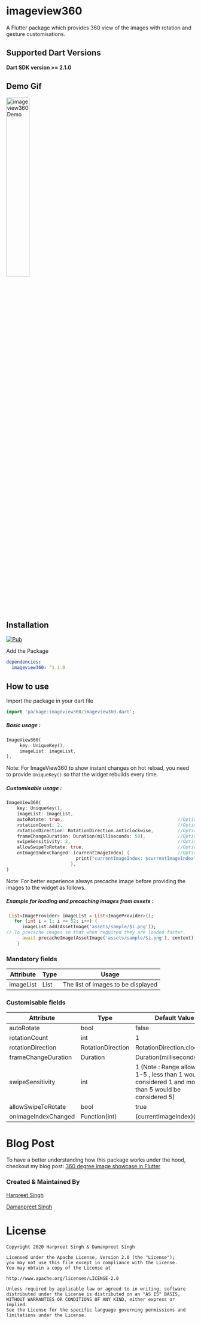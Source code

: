 # imageview360

 A Flutter package which provides 360 view of the images with rotation and gesture customisations.


## Supported Dart Versions
**Dart SDK version >= 2.1.0**

## Demo Gif
<img src="https://raw.githubusercontent.com/hd-motion/flutter_imageview_360/master/example/demo/imageview360.gif" height="35%" width="35%"  alt="imageview360 Demo"/>

## Installation
[![Pub](https://img.shields.io/badge/pub-1.1.0-blue)](https://pub.dev/packages/imageview360)

Add the Package
```yaml
dependencies:
  imageview360: ^1.1.0
```
## How to use

Import the package in your dart file

```dart
import 'package:imageview360/imageview360.dart';

```

##### Basic usage :

```dart
ImageView360(
     key: UniqueKey(),
     imageList: imageList,
),
```

Note: For ImageView360 to show instant changes on hot reload, you need to provide `UniqueKey()` so that the widget rebuilds every time.

##### Customisable usage :
```dart
ImageView360(
    key: UniqueKey(),                                           
    imageList: imageList,                                       
    autoRotate: true,                                           //Optional
    rotationCount: 2,                                           //Optional
    rotationDirection: RotationDirection.anticlockwise,         //Optional
    frameChangeDuration: Duration(milliseconds: 50),            //Optional
    swipeSensitivity: 2,                                        //Optional
    allowSwipeToRotate: true,                                   //Optional
    onImageIndexChanged: (currentImageIndex) {                  //Optional
                          print("currentImageIndex: $currentImageIndex");
                        },
)
```
Note: For better experience always precache image before providing the images to the widget as follows.

##### Example for loading and precaching images from assets :

```dart
 List<ImageProvider> imageList = List<ImageProvider>();
   for (int i = 1; i <= 52; i++) {
      imageList.add(AssetImage('assets/sample/$i.png'));
// To precache images so that when required they are loaded faster.
      await precacheImage(AssetImage('assets/sample/$i.png'), context);
    }
```

### Mandatory fields

| Attribute           | Type                | Usage                 |
| -------------       | ------------------- | --------------        |
| imageList           | List<ImageProvider> | The list of images to be displayed|
### Customisable fields

| Attribute           | Type                | Default Value                 |
| -------------       | ------------------- | --------------                |
| autoRotate          | bool                | false                         |
| rotationCount       | int                 | 1                             |
| rotationDirection   | RotationDirection   | RotationDirection.clockwise   |
| frameChangeDuration | Duration            | Duration(milliseconds: 80)    |
| swipeSensitivity    | int                 | 1 (Note : Range allowed is 1-5 , less than 1 would be considered 1 and more than 5 would be considered 5)                      |
| allowSwipeToRotate  | bool                | true                          |
| onImageIndexChanged | Function(int)       | (currentImageIndex){}         |

# Blog Post

To have a better understanding how this package works under the hood, checkout my blog post: [360 degree image showcase in Flutter](https://proandroiddev.com/360-degree-image-showcase-in-flutter-ee53a49e8975)


### Created & Maintained By

[Harpreet Singh](https://github.com/harpreetseera) 

[Damanpreet Singh](https://github.com/damanpreetsb) 

# License
```
Copyright 2020 Harpreet Singh & Damanpreet Singh

Licensed under the Apache License, Version 2.0 (the "License");
you may not use this file except in compliance with the License.
You may obtain a copy of the License at

http://www.apache.org/licenses/LICENSE-2.0

Unless required by applicable law or agreed to in writing, software
distributed under the License is distributed on an "AS IS" BASIS,
WITHOUT WARRANTIES OR CONDITIONS OF ANY KIND, either express or implied.
See the License for the specific language governing permissions and
limitations under the License.
```

